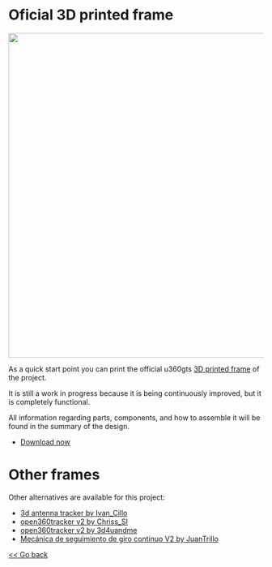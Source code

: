 # Oficial 3D printed frame

<img src="https://github.com/raul-ortega/u360gts/blob/master/wiki/img/u360gts_frame_3d_view.png" width="640" />

As a quick start point you can print the official u360gts [3D printed frame](https://www.thingiverse.com/thing:3203850) of the project.

It is still a work in progress because it is being continuously improved, but it is completely functional.

All information regarding parts, components, and how to assemble it will be found in the summary of the design.

- [Download now](https://www.thingiverse.com/thing:3203850/zip) 

# Other frames

Other alternatives are available for this project:

- [3d antenna tracker by Ivan_Cillo](https://www.thingiverse.com/thing:1367337)
- [open360tracker v2 by Chriss_SI ](https://www.thingiverse.com/thing:1351489)
- [open360tracker v2 by 3d4uandme](https://www.thingiverse.com/thing:2568906)
- [Mecánica de seguimiento de giro continuo V2 by JuanTrillo](https://www.thingiverse.com/thing:2495035)

[<< Go back](https://github.com/raul-ortega/u360gts/blob/master/wiki/index.md)
